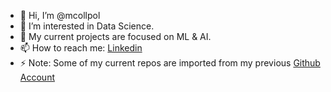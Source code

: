 - 👋 Hi, I’m @mcollpol
- 👀 I’m interested in Data Science.
- 🌱 My current projects are focused on ML & AI.
- 📫 How to reach me: [Linkedin](https://www.linkedin.com/in/marta-coll-043b0412b/)
- ⚡ Note: Some of my current repos are imported from my previous [Github Account](https://github.com/MartaCollPol)
